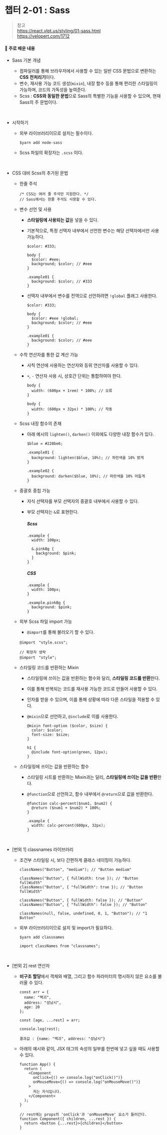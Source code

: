 # 챕터 2-01 : Sass

> 참고 <br> https://react.vlpt.us/styling/01-sass.html <br> https://velopert.com/1712

#### 📕 주로 배운 내용

- Sass 기본 개념

  - 컴파일러를 통해 브라우저에서 사용할 수 있는 일반 CSS 문법으로 변환하는 **CSS 전처리기**이다.
  - 변수, 재사용 가능 코드 생성(`mixin`), 내장 함수 등을 통해 편리한 스타일링이 가능하며, 코드의 가독성을 높여준다.
  - Scss : **CSS와 동일한 문법**으로 Sass의 특별한 기능을 사용할 수 있으며, 현재 Sass의 주 문법이다.<br>

<br>

- 시작하기

  - 외부 라이브러리이므로 설치는 필수이다.
    ```
    $yarn add node-sass
    ```
  - Scss 파일의 확장자는 `.scss` 이다.

<br>

- CSS 대비 Scss의 추가된 문법

  - 한줄 주석
    ```
    /* CSS는 여러 줄 주석만 지원한다. */
    // Sass에서는 한줄 주석도 사용할 수 있다.
    ```
  - 변수 선언 및 사용

    - **스타일링에 사용되는 값**을 넣을 수 있다.
    - 기본적으로, 특정 선택자 내부에서 선언한 변수는 해당 선택자에서만 사용 가능하다.

      ```
      $color: #333;

      body {
        $color: #eee;
        background; $color; // #eee
      }

      .example01 {
        background: $color; // #333
      }
      ```

    - 선택자 내부에서 변수를 전역으로 선언하려면 `!global` 플래그 사용한다.

      ```
      $color: #333;

      body {
        $color: #eee !global;
        background; $color; // #eee
      }

      .example01 {
        background: $color; // #eee
      }
      ```

  - 수학 연산자를 통한 값 계산 가능

    - 사칙 연산에 사용하는 연산자와 등위 연산자를 사용할 수 있다.
    - `+`, `-` 연산자 사용 시, 상호간 단위는 통합하여야 한다.

      ```
      body {
        width: (600px + 1rem) * 100%; // 오류
      }
      ```

      ```
      body {
        width: (600px + 32px) * 100%; // 작동
      }
      ```

  - Scss 내장 함수의 존재

    - 아래 예시의 `lighten()`, `darken()` 이외에도 다양한 내장 함수가 있다.

      ```
      $blue = #228be6;

      .example01 {
        background: lighten($blue, 10%); // 파란색을 10% 밝게
      }

      .example02 {
        background: darken($blue, 10%); // 파란색을 10% 어둡게
      }
      ```

  - 중괄호 중첩 가능

    - 자식 선택자를 부모 선택자의 중괄호 내부에서 사용할 수 있다.
    - 부모 선택자는 `&`로 표현한다.

      ##### Scss

      ```
      .example {
        width: 100px;

        &.pinkBg {
          background: $pink;
        }
      }
      ```

      ##### CSS

      ```
      .example {
        width: 100px;
      }

      .example.pinkBg {
        background: $pink;
      }
      ```

  - 외부 Scss 파일 import 가능

    - `@import`를 통해 불러오기 할 수 있다.

    ```
    @importㅤ"style.scss";
    ```

    ```
    // 확장자 생략
    @importㅤ"style";
    ```

  - 스타일링 코드를 반환하는 Mixin

    - 스타일링에 쓰이는 값을 반환하는 함수와 달리, **스타일링 코드를 반환**한다.
    - 이를 통해 반복되는 코드를 재사용 가능한 코드로 만들어 사용할 수 있다.
    - 인자를 받을 수 있으며, 이를 통해 상황에 따라 다른 스타일을 적용할 수 있다.
    - `@mixin`으로 선언하고, `@include`로 이를 사용한다.

      ```
      @mixin font-option ($color, $size) {
        color: $color;
        font-size: $size;
      }

      h1 {
        @include font-option(green, 12px);
      }
      ```

  - 스타일링에 쓰이는 값을 반환하는 함수

    - 스타일링 시트를 반환하는 Mixin과는 달리, **스타일링에 쓰이는 값을 반환**한다.
    - `@function`으로 선언하고, 함수 내부에서 `@return`으로 값을 반환한다.

      ```
      @function calc-percent($num1, $num2) {
        @return ($num1 + $num2) * 100%;
      }

      .example {
        width: calc-percent(600px, 32px);
      }
      ```

<br>

- [번외 1] classnames 라이브러리

  - 조건부 스타일링 시, 보다 간편하게 클래스 네이밍이 가능하다.

    ```
    classNames("Button", "medium"); // "Button medium"

    classNames("Button", { fullWidth: true }); // "Button fullWidth"
    classNames("Button", { "fullWidth": true }); // "Button fullWidth"

    classNames("Button", { fullWidth: false }); // "Button"
    classNames("Button", { "fullWidth": false }); // "Button"

    classNames(null, false, undefined, 0, 1, "Button"); // "1 Button"
    ```

  - 외부 라이브러리이므로 설치 및 import가 필요하다.
    ```
    $yarn add classnames
    ```
    ```
    import classNames from "classnames";
    ```

<br>

- [번외 2] rest 연산자

  - **비구조 할당**에서 객체와 배열, 그리고 함수 파라미터의 명시하지 않은 요소를 불러올 수 있다.

    ```
    const arr = {
      name: "백괴",
      address: "성남시",
      age: 20
    };

    const [age, ...rest] = arr;

    console.log(rest);
    ```

    ```
    결과값 : {name: "백괴", address: "성남시"}
    ```

  - 아래의 예시와 같이, JSX 태그의 속성의 일부를 한번에 넣고 싶을 때도 사용할 수 있다.

    ```
    function App() {
      return (
        <Component
          onClick={() => console.log("onClick()")}
          onMouseMove={() => console.log("onMouseMove()")}
        >
          저는 자식입니다.
        </Component>
      );
    }
    ```

    ```
    // rest에는 props의 'onClick'과 'onMouseMove' 요소가 들어간다.
    function Component({ children, ...rest }) {
      return <button {...rest}>{children}</button>
    }
    ```
